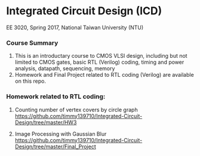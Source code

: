 # Integrated Circuit Design (ICD)
EE 3020, Spring 2017, National Taiwan University (NTU)

### Course Summary
1. This is an introductary course to CMOS VLSI design, including but not limited to CMOS gates, basic RTL (Verilog) coding, timing and power analysis, datapath, sequencing, memory
2. Homework and Final Project related to RTL coding (Verilog) are available on this repo.

### Homework related to RTL coding:
1. Counting number of vertex covers by circle graph
https://github.com/timmy139710/Integrated-Circuit-Design/tree/master/HW3

2. Image Processing with Gaussian Blur
   https://github.com/timmy139710/Integrated-Circuit-Design/tree/master/Final_Project

